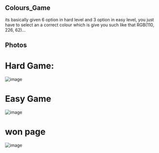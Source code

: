 ## Colours_Game
its basically given 6 option in hard level and 3 option in easy level, you just have to select an a correct colour which is give you such like that RGB(110, 226, 62)...

## Photos
# Hard Game:
![image](https://github.com/swapnilyadv/Colour_game/assets/79936181/1edb5106-0e91-492a-a026-cdb64da1ce44)

# Easy Game
![image](https://github.com/swapnilyadv/Colour_game/assets/79936181/1b58c557-9237-4a18-984d-1ef7469be79a)

# won page 
![image](https://github.com/swapnilyadv/Colour_game/assets/79936181/ea304f26-2cc1-406e-8ba2-6e9e65fbaa03)
